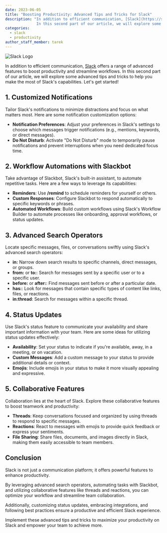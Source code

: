 ```yaml
---
date: 2023-06-05
title: "Boosting Productivity: Advanced Tips and Tricks for Slack"
description: "In addition to efficient communication, [Slack](https://slack.com/) offers a range of advanced features to boost productivity and streamline workflows.
              In this second part of our article, we will explore some advanced tips and tricks to help you make the most of Slack's capabilities."
categories:
  - slack
  - productivity
author_staff_member: tarek
---
```

![Slack Logo](https://upload.wikimedia.org/wikipedia/commons/b/b9/Slack_Technologies_Logo.svg)

In addition to efficient communication, [Slack](https://slack.com/) offers a range of advanced features to boost productivity and streamline workflows. 
In this second part of our article, we will explore some advanced tips and tricks to help you make the most of Slack's capabilities. Let's get started!

## **1. Customized Notifications**

Tailor Slack's notifications to minimize distractions and focus on what matters most. Here are some notification customization options:

- **Notification Preferences**: Adjust your preferences in Slack's settings to choose which messages trigger notifications (e.g., mentions, keywords, or direct messages).
- **Do Not Disturb**: Activate "Do Not Disturb" mode to temporarily pause notifications and prevent interruptions when you need dedicated focus time.

## **2. Workflow Automations with Slackbot**

Take advantage of Slackbot, Slack's built-in assistant, to automate repetitive tasks. Here are a few ways to leverage its capabilities:

- **Reminders**: Use **/remind** to schedule reminders for yourself or others.
- **Custom Responses**: Configure Slackbot to respond automatically to specific keywords or phrases.
- **Automated Workflows**: Build custom workflows using Slack's Workflow Builder to automate processes like onboarding, approval workflows, or status updates.

## **3. Advanced Search Operators**

Locate specific messages, files, or conversations swiftly using Slack's advanced search operators:

- **in:** Narrow down search results to specific channels, direct messages, or groups.
- **from:** or **to:**: Search for messages sent by a specific user or to a specific user.
- **before:** or **after:**: Find messages sent before or after a particular date.
- **has:**: Look for messages that contain specific types of content like links, files, or reactions.
- **in:thread**: Search for messages within a specific thread.

## **4. Status Updates**

Use Slack's status feature to communicate your availability and share important information with your team. 
Here are some ideas for utilizing status updates effectively:

- **Availability**: Set your status to indicate if you're available, away, in a meeting, or on vacation.
- **Custom Messages**: Add a custom message to your status to provide additional details or context.
- **Emojis**: Include emojis in your status to make it more visually appealing and expressive.

## **5. Collaborative Features**

Collaboration lies at the heart of Slack. Explore these collaborative features to boost teamwork and productivity:

- **Threads**: Keep conversations focused and organized by using threads to respond to specific messages.
- **Reactions**: React to messages with emojis to provide quick feedback or express your sentiments.
- **File Sharing**: Share files, documents, and images directly in Slack, making them easily accessible to team members.

## **Conclusion**
Slack is not just a communication platform; it offers powerful features to enhance productivity.

By leveraging advanced search operators, automating tasks with Slackbot, and utilizing collaborative features like threads and reactions, you can optimize your workflow and streamline team collaboration.

Additionally, customizing status updates, embracing integrations, and following best practices ensure a productive and efficient Slack experience.

Implement these advanced tips and tricks to maximize your productivity on Slack and empower your team to achieve more.
